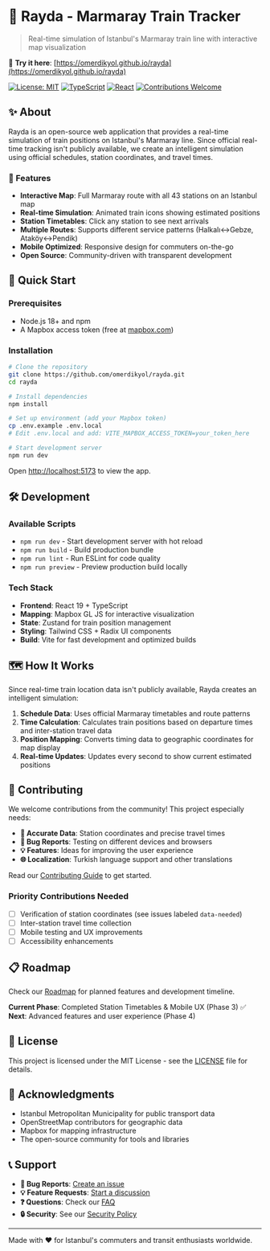 # 🚊 Rayda - Marmaray Train Tracker

> Real-time simulation of Istanbul's Marmaray train line with interactive map visualization

🔗 **Try it here**: [https://omerdikyol.github.io/rayda](https://omerdikyol.github.io/rayda)

[![License: MIT](https://img.shields.io/badge/License-MIT-yellow.svg)](https://opensource.org/licenses/MIT)
[![TypeScript](https://img.shields.io/badge/TypeScript-5.8-blue.svg)](https://www.typescriptlang.org/)
[![React](https://img.shields.io/badge/React-19-61dafb.svg)](https://reactjs.org/)
[![Contributions Welcome](https://img.shields.io/badge/contributions-welcome-brightgreen.svg)](CONTRIBUTING.md)

## ✨ About

Rayda is an open-source web application that provides a real-time simulation of train positions on Istanbul's Marmaray line. Since official real-time tracking isn't publicly available, we create an intelligent simulation using official schedules, station coordinates, and travel times.

### 🎯 Features

- **Interactive Map**: Full Marmaray route with all 43 stations on an Istanbul map
- **Real-time Simulation**: Animated train icons showing estimated positions
- **Station Timetables**: Click any station to see next arrivals
- **Multiple Routes**: Supports different service patterns (Halkalı↔Gebze, Ataköy↔Pendik)
- **Mobile Optimized**: Responsive design for commuters on-the-go
- **Open Source**: Community-driven with transparent development

## 🚀 Quick Start

### Prerequisites
- Node.js 18+ and npm
- A Mapbox access token (free at [mapbox.com](https://mapbox.com))

### Installation

```bash
# Clone the repository
git clone https://github.com/omerdikyol/rayda.git
cd rayda

# Install dependencies
npm install

# Set up environment (add your Mapbox token)
cp .env.example .env.local
# Edit .env.local and add: VITE_MAPBOX_ACCESS_TOKEN=your_token_here

# Start development server
npm run dev
```

Open [http://localhost:5173](http://localhost:5173) to view the app.

## 🛠 Development

### Available Scripts

- `npm run dev` - Start development server with hot reload
- `npm run build` - Build production bundle
- `npm run lint` - Run ESLint for code quality
- `npm run preview` - Preview production build locally

### Tech Stack

- **Frontend**: React 19 + TypeScript
- **Mapping**: Mapbox GL JS for interactive visualization
- **State**: Zustand for train position management
- **Styling**: Tailwind CSS + Radix UI components
- **Build**: Vite for fast development and optimized builds

## 🗺 How It Works

Since real-time train location data isn't publicly available, Rayda creates an intelligent simulation:

1. **Schedule Data**: Uses official Marmaray timetables and route patterns
2. **Time Calculation**: Calculates train positions based on departure times and inter-station travel data
3. **Position Mapping**: Converts timing data to geographic coordinates for map display
4. **Real-time Updates**: Updates every second to show current estimated positions

## 🤝 Contributing

We welcome contributions from the community! This project especially needs:

- **📍 Accurate Data**: Station coordinates and precise travel times
- **🐛 Bug Reports**: Testing on different devices and browsers
- **💡 Features**: Ideas for improving the user experience
- **🌐 Localization**: Turkish language support and other translations

Read our [Contributing Guide](CONTRIBUTING.md) to get started.

### Priority Contributions Needed

- [ ] Verification of station coordinates (see issues labeled `data-needed`)
- [ ] Inter-station travel time collection
- [ ] Mobile testing and UX improvements
- [ ] Accessibility enhancements

## 📋 Roadmap

Check our [Roadmap](ROADMAP.md) for planned features and development timeline.

**Current Phase**: Completed Station Timetables & Mobile UX (Phase 3) ✅  
**Next**: Advanced features and user experience (Phase 4)

## 📄 License

This project is licensed under the MIT License - see the [LICENSE](LICENSE) file for details.

## 🙏 Acknowledgments

- Istanbul Metropolitan Municipality for public transport data
- OpenStreetMap contributors for geographic data
- Mapbox for mapping infrastructure
- The open-source community for tools and libraries

## 📞 Support

- **🐛 Bug Reports**: [Create an issue](https://github.com/omerdikyol/rayda/issues/new/choose)
- **💡 Feature Requests**: [Start a discussion](https://github.com/omerdikyol/rayda/discussions)
- **❓ Questions**: Check our [FAQ](https://github.com/omerdikyol/rayda/discussions/categories/q-a)
- **🔒 Security**: See our [Security Policy](SECURITY.md)

---

Made with ❤️ for Istanbul's commuters and transit enthusiasts worldwide.